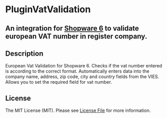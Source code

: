 # PluginVatValidation

## An integration for [Shopware 6](https://github.com/shopware/platform) to validate european VAT number in register company.

## Description

European Vat Validation for Shopware 6. Checks if the vat number entered is according to the correct format. Automatically enters data into the company name, address, zip code, city and country fields from the VIES. Allows you to set the required field for vat number.

## License

The MIT License (MIT). Please see [License File](LICENSE) for more information.